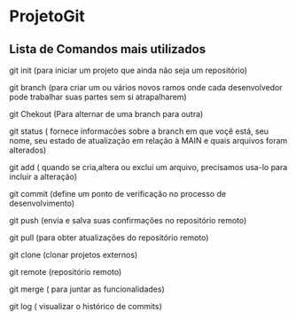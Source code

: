# ProjetoGit
Lista de Comandos mais utilizados
-----
git init  (para iniciar um projeto que ainda não seja um repositório)

git branch (para criar um ou vários novos ramos onde cada desenvolvedor pode trabalhar suas partes 
sem si atrapalharem)

git Chekout (Para alternar de uma branch para outra)

git status ( fornece informacões sobre a branch em que voçê está, seu nome, seu estado de 
atualização em relação à MAIN e quais arquivos foram alterados)

git add ( quando se cria,altera ou exclui um arquivo, precisamos usa-lo para incluir a alteração)

git commit (define um ponto de verificação no processo de desenvolvimento)

git push (envia e salva suas confirmações no repositório remoto)

git pull (para obter atualizações do repositório remoto)

git clone (clonar projetos externos)

git remote (repositório remoto)

git merge ( para juntar as funcionalidades)

git log ( visualizar o histórico de commits)

